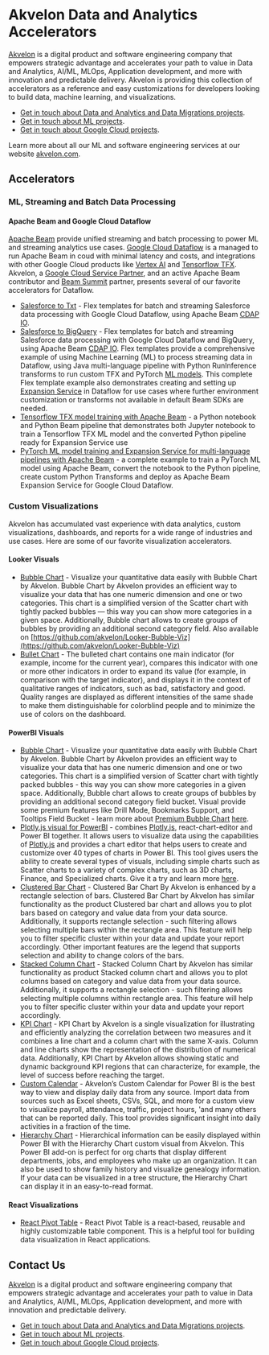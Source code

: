 # Akvelon Data and Analytics Accelerators
[Akvelon](https://akvelon.com/data-analitycs/) is a digital product and software engineering company that empowers strategic advantage and accelerates your path to value in Data and Analytics, AI/ML, MLOps, Application development, and more with innovation and predictable delivery. Akvelon is providing this collection of accelerators as a reference and easy customizations for developers looking to build data, machine learning, and visualizations.

* [Get in touch about Data and Analytics and Data Migrations projects](https://akvelon.com/contact-us/).
* [Get in touch about ML projects](https://akvelon.com/contact-us/).
* [Get in touch about Google Cloud projects](https://akvelon.com/contact-us/).

Learn more about all our ML and software engineering services at our website [akvelon.com](https://akvelon.com/).  

## Accelerators
### ML, Streaming and Batch Data Processing
#### Apache Beam and Google Cloud Dataflow
[Apache Beam](https://beam.apache.org/) provide unified streaming and batch processing to power ML and streaming analytics use cases. [Google Cloud Dataflow](https://cloud.google.com/dataflow) is a managed to run Apache Beam in coud with minimal latency and costs, and integrations with other Google Cloud products like [Vertex AI](https://cloud.google.com/vertex-ai) and [Tensorflow TFX](https://www.tensorflow.org/tfx).
Akvelon, a [Google Cloud Service Partner](https://cloud.google.com/find-a-partner/partner/akvelon), and an active Apache Beam contributor and [Beam Summit](https://beamsummit.org/) partner, presents several of our favorite accelerators for Dataflow.
* [Salesforce to Txt](dataflow/flex-templates/salesforce-to-txt) - Flex templates for batch and streaming Salesforce data processing with Google Cloud Dataflow, using Apache Beam [CDAP IO](https://beam.apache.org/documentation/io/built-in/cdap/).
* [Salesforce to BigQuery](dataflow/flex-templates/salesforce-to-bigquery) - Flex templates for batch and streaming Salesforce data processing with Google Cloud Dataflow and BigQuery, using Apache Beam [CDAP IO](https://beam.apache.org/documentation/io/built-in/cdap/). Flex templates provide a comprehensive example of using Machine Learning (ML) to process streaming data in Dataflow, using Java multi-language pipeline with Python RunInference transforms to run custom TFX and PyTorch [ML models](https://github.com/akvelon/DnA_accelerators/tree/dev/dataflow/ml/salesforce). This complete Flex template example also demonstrates creating and setting up [Expansion Service](https://beam.apache.org/documentation/programming-guide/#multi-language-pipelines) in Dataflow for use cases where further environment customization or transforms not available in default Beam SDKs are needed.
* [Tensorflow TFX model training with Apache Beam](dataflow/ml/salesforce/tfx/regression) - a Python notebook and Python Beam pipeline that demonstrates both Jupyter notebook to train a Tensorflow TFX ML model and the converted Python pipeline ready for Expansion Service use
* [PyTorch ML model training and Expansion Service for multi-language pipelines with Apache Beam](dataflow/ml/salesforce/pytorch/anomaly_detection) - a complete example to train a PyTorch ML model using Apache Beam, convert the notebook to the Python pipeline, create custom Python Transforms and deploy as Apache Beam Expansion Service for Google Cloud Dataflow.

### Custom Visualizations
Akvelon has accumulated vast experience with data analytics, custom visualizations, dashboards, and reports for a wide range of  industries and use cases. Here are some of our favorite visualization accelerators.
#### Looker Visuals
* [Bubble Chart](https://avocado.software/custom-visuals/looker-bubble-chart) - Visualize your quantitative data easily with Bubble Chart by Akvelon. Bubble Chart by Akvelon provides an efficient way to visualize your data that has one numeric dimension and one or two categories. This chart is a simplified version of the Scatter chart with tightly packed bubbles — this way you can show more categories in a given space. Additionally, Bubble chart allows to create groups of bubbles by providing an additional second category field. Also available on [https://github.com/akvelon/Looker-Bubble-Viz](https://github.com/akvelon/Looker-Bubble-Viz)
* [Bullet Chart](https://avocado.software/custom-visuals/bullet-chart) - The bulleted chart contains one main indicator (for example, income for the current year), compares this indicator with one or more other indicators in order to expand its value (for example, in comparison with the target indicator), and displays it in the context of qualitative ranges of indicators, such as bad, satisfactory and good. Quality ranges are displayed as different intensities of the same shade to make them distinguishable for colorblind people and to minimize the use of colors on the dashboard.

#### PowerBI Visuals
* [Bubble Chart](https://appsource.microsoft.com/en-us/product/power-bi-visuals/wa104381340?tab=overview&exp=ubp8) - Visualize your quantitative data easily with Bubble Chart by Akvelon. Bubble Chart by Akvelon provides an efficient way to visualize your data that has one numeric dimension and one or two categories. This chart is a simplified version of Scatter chart with tightly packed bubbles - this way you can show more categories in a given space. Additionally, Bubble chart allows to create groups of bubbles by providing an additional second category field bucket. Visual provide some premium features like Drill Mode, Bookmarks Support, and Tooltips Field Bucket - learn more about [Premium Bubble Chart](https://avocado.software/premium-bubble-chart) [here](https://avocado.software/premium-bubble-chart).
* [Plotly.js visual for PowerBI](https://appsource.microsoft.com/en-us/product/power-bi-visuals/akvelon.plotlyjsvisualbyakvelon?src=office&exp=ubp8) - combines [Plotly.js](https://github.com/plotly/plotly.js/), react-chart-editor and Power BI together. It allows users to visualize data using the capabilities of [Plotly.js](https://github.com/plotly/plotly.js/) and provides a chart editor that helps users to create and customize over 40 types of charts in Power BI. This tool gives users the ability to create several types of visuals, including simple charts such as Scatter charts to a variety of complex charts, such as 3D charts, Finance, and Specialized charts. Give it a try and learn more [here](https://appsource.microsoft.com/en-us/product/power-bi-visuals/akvelon.plotlyjsvisualbyakvelon?src=office&exp=ubp8).
* [Clustered Bar Chart](https://appsource.microsoft.com/en-gb/product/power-bi-visuals/WA104381822?tab=Overview&exp=kyyw) - Clustered Bar Chart By Akvelon is enhanced by a rectangle selection of bars. Clustered Bar Chart by Akvelon has similar functionality as the product Clustered bar chart and allows you to plot bars based on category and value data from your data source. Additionally, it supports rectangle selection - such filtering allows selecting multiple bars within the rectangle area. This feature will help you to filter specific cluster within your data and update your report accordingly. Other important features are the legend that supports selection and ability to change colors of the bars.
* [Stacked Column Chart](https://appsource.microsoft.com/en-gb/product/power-bi-visuals/WA104381825?tab=Overview&exp=kyyw) - Stacked Column Chart by Akvelon has similar functionality as product Stacked column chart and allows you to plot columns based on category and value data from your data source. Additionally, it supports a rectangle selection - such filtering allows selecting multiple columns within rectangle area. This feature will help you to filter specific cluster within your data and update your report accordingly.
* [KPI Chart](https://appsource.microsoft.com/en-gb/product/power-bi-visuals/WA104381432?tab=Overview&exp=kyyw) - KPI Chart by Akvelon is a single visualization for illustrating and efficiently analyzing the correlation between two measures and it combines a line chart and a column chart with the same X-axis. Column and line charts show the representation of the distribution of numerical data. Additionally, KPI Chart by Akvelon allows showing static and dynamic background KPI regions that can characterize, for example, the level of success before reaching the target.
* [Custom Calendar](https://appsource.microsoft.com/en-gb/product/power-bi-visuals/WA104381179?tab=Overview&exp=kyyw) - Akvelon’s Custom Calendar for Power BI is the best way to view and display daily data from any source. Import data from sources such as Excel sheets, CSVs, SQL, and more for a custom view to visualize payroll, attendance, traffic, project hours, 'and many others that can be reported daily. This tool provides significant insight into daily activities in a fraction of the time.
* [Hierarchy Chart](https://appsource.microsoft.com/en-gb/product/power-bi-visuals/WA104381333?tab=Overview&exp=kyyw) - Hierarchical information can be easily displayed within Power BI with the Hierarchy Chart custom visual from Akvelon. This Power BI add-on is perfect for org charts that display different departments, jobs, and employees who make up an organization. It can also be used to show family history and visualize genealogy information. If your data can be visualized in a tree structure, the Hierarchy Chart can display it in an easy-to-read format.

#### React Visualizations
* [React Pivot Table](https://avocado.software/react-pivot-table) - React Pivot Table is a react-based, reusable and highly customizable table component. This is a helpful tool for building data visualization in React applications.

## Contact Us
[Akvelon](https://akvelon.com/data-analitycs/) is a digital product and software engineering company that empowers strategic advantage and accelerates your path to value in Data and Analytics, AI/ML, MLOps, Application development, and more with innovation and predictable delivery.

* [Get in touch about Data and Analytics and Data Migrations projects](https://akvelon.com/contact-us/).
* [Get in touch about ML projects](https://akvelon.com/contact-us/).
* [Get in touch about Google Cloud projects](https://akvelon.com/contact-us/).

